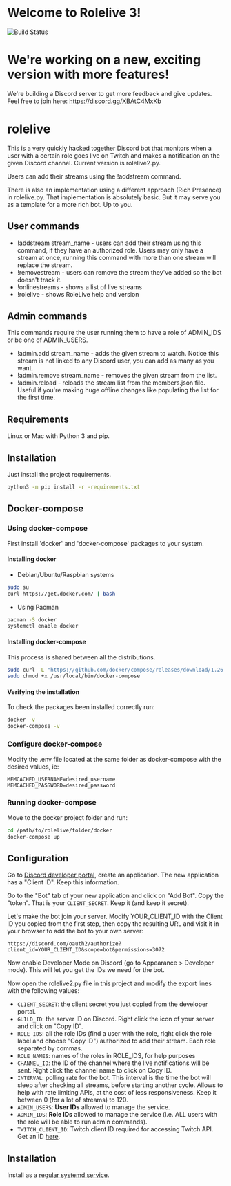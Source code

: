 # Welcome to Rolelive 3!

![Build Status](https://github.com/marcsances/rolelive/actions/workflows/main.yml/badge.svg?branch=rolelive3)


# We're working on a new, exciting version with more features!

We're building a Discord server to get more feedback and give updates. Feel free to join here: https://discord.gg/XBAtC4MxKb

# rolelive

This is a very quickly hacked together Discord bot that monitors when a user with a certain role goes live on Twitch and makes a notification on the given Discord channel. Current version is rolelive2.py.

Users can add their streams using the !addstream command.

There is also an implementation using a different approach (Rich Presence) in rolelive.py. That implementation is absolutely basic. But it may serve you as a template for a more rich bot. Up to you.

## User commands

* !addstream stream_name - users can add their stream using this command, if they have an authorized role. Users may only have a stream at once, running this command with more than one stream will replace the stream.
* !removestream - users can remove the stream they've added so the bot doesn't track it.
* !onlinestreams - shows a list of live streams
* !rolelive - shows RoleLive help and version

## Admin commands

This commands require the user running them to have a role of ADMIN_IDS or be one of ADMIN_USERS.

* !admin.add stream_name - adds the given stream to watch. Notice this stream is not linked to any Discord user, you can add as many as you want.
* !admin.remove stream_name - removes the given stream from the list.
* !admin.reload - reloads the stream list from the members.json file. Useful if you're making huge offline changes like populating the list for the first time.

## Requirements

Linux or Mac with Python 3 and pip.

## Installation

Just install the project requirements.

```bash
python3 -m pip install -r -requirements.txt
```

## Docker-compose

### Using docker-compose

First install 'docker' and 'docker-compose' packages to your system.

#### Installing docker

- Debian/Ubuntu/Raspbian systems

```bash
sudo su
curl https://get.docker.com/ | bash
```

- Using Pacman

```bash
pacman -S docker
systemctl enable docker  
```

#### Installing docker-compose

This process is shared between all the distributions.

```bash
sudo curl -L "https://github.com/docker/compose/releases/download/1.26.2/docker-compose-$(uname -s)-$(uname -m)" -o /usr/local/bin/docker-compose
sudo chmod +x /usr/local/bin/docker-compose
```
#### Verifying the installation

To check the packages been installed correctly run:

```bash
docker -v
docker-compose -v
```

### Configure docker-compose 

Modify the .env file located at the same folder as docker-compose with the desired values, ie:

```text
MEMCACHED_USERNAME=desired_username
MEMCACHED_PASSWORD=desired_password
```

### Running docker-compose
Move to the docker project folder and run:
```bash
cd /path/to/rolelive/folder/docker
docker-compose up
```

## Configuration

Go to [Discord developer portal](https://discord.com/developers/applications), create an application. The new application has a "Client ID". Keep this information.

Go to the "Bot" tab of your new application and click on "Add Bot". Copy the "token". That is your ``CLIENT_SECRET``. Keep it (and keep it secret).

Let's make the bot join your server. Modify YOUR_CLIENT_ID with the Client ID you copied from the first step, then copy the resulting URL and visit it in your browser to add the bot to your own server:

```
https://discord.com/oauth2/authorize?client_id=YOUR_CLIENT_ID&scope=bot&permissions=3072
```

Now enable Developer Mode on Discord (go to Appearance > Developer mode). This will let you get the IDs we need for the bot.

Now open the rolelive2.py file in this project and modify the export lines with the following values:

* ``CLIENT_SECRET``: the client secret you just copied from the developer portal.
* ``GUILD_ID``: the server ID on Discord. Right click the icon of your server and click on "Copy ID".
* ``ROLE_IDS``: all the role IDs (find a user with the role, right click the role label and choose "Copy ID") authorized to add their stream. Each role separated by commas.
* ``ROLE_NAMES``: names of the roles in ROLE_IDS, for help purposes
* ``CHANNEL_ID``: the ID of the channel where the live notifications will be sent. Right click the channel name to click on Copy ID.
* ``INTERVAL``: polling rate for the bot. This interval is the time the bot will sleep after checking all streams, before starting another cycle. Allows to help with rate limiting APIs, at the cost of less responsiveness. Keep it between 0 (for a lot of streams) to 120.
* ``ADMIN_USERS``: **User IDs** allowed to manage the service.
* ``ADMIN_IDS``: **Role IDs** allowed to manage the service (i.e. ALL users with the role will be able to run admin commands).
* ``TWITCH_CLIENT_ID``: Twitch client ID required for accessing Twitch API. Get an ID [here](https://dev.twitch.tv/console/apps).

## Installation

Install as a [regular systemd service](https://medium.com/@benmorel/creating-a-linux-service-with-systemd-611b5c8b91d6).
